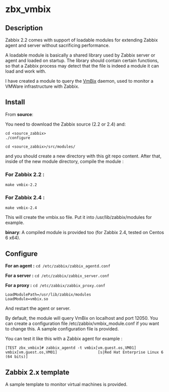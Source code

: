 zbx_vmbix
=====================

Description
-----------
Zabbix 2.2 comes with support of loadable modules for extending Zabbix agent and server without sacrificing performance.

A loadable module is basically a shared library used by Zabbix server or agent and loaded on startup. The library should contain certain functions, so that a Zabbix process may detect that the file is indeed a module it can load and work with.

I have created a module to query the [VmBix](https://github.com/dav3860/vmbix) daemon, used to monitor a VMWare infrastructure with Zabbix.

Install
-------

From **source**:

You need to download the Zabbix source (2.2 or 2.4) and:

```
cd <source_zabbix>
./configure

cd <source_zabbix>/src/modules/ 
```

and you should create a new directory with this git repo content. After that, inside of the new module directory, compile the module :

### For Zabbix 2.2 :
```
make vmbix-2.2
```

### For Zabbix 2.4 :
```
make vmbix-2.4
```

This will create the vmbix.so file. Put it into /usr/lib/zabbix/modules for example.

**binary**:
A compiled module is provided too (for Zabbix 2.4, tested on Centos 6 x64).

Configure
---------

**For an agent :** `cd /etc/zabbix/zabbix_agentd.conf`

**For a server :** `cd /etc/zabbix/zabbix_server.conf`

**For a proxy :** `cd /etc/zabbix/zabbix_proxy.conf`

```
LoadModulePath=/usr/lib/zabbix/modules
LoadModule=vmbix.so
```

And restart the agent or server.

By default, the module will query VmBix on localhost and port 12050. You can create a configuration file /etc/zabbix/vmbix_module.conf if you want to change this. A sample configuration file is provided.

You can test it like this with a Zabbix agent for example :

```
[TEST zbx_vmbix]# zabbix_agentd -t vmbix[vm.guest.os,VM01]
vmbix[vm.guest.os,VM01]                  [s|Red Hat Enterprise Linux 6 (64 bits)]
```

Zabbix 2.x template
---------------------

A sample template to monitor virtual machines is provided.

